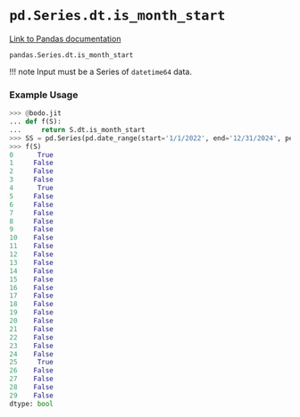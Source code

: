 # `pd.Series.dt.is_month_start`

[Link to Pandas documentation](https://pandas.pydata.org/docs/reference/api/pandas.Series.dt.is_month_start.html#pandas.Series.dt.is_month_start)

`pandas.Series.dt.is_month_start`

!!! note
Input must be a Series of `datetime64` data.

### Example Usage

```py
>>> @bodo.jit
... def f(S):
...     return S.dt.is_month_start
>>> SS = pd.Series(pd.date_range(start='1/1/2022', end='12/31/2024', periods=30))
>>> f(S)
0      True
1     False
2     False
3     False
4      True
5     False
6     False
7     False
8     False
9     False
10    False
11    False
12    False
13    False
14    False
15    False
16    False
17    False
18    False
19    False
20    False
21    False
22    False
23    False
24    False
25     True
26    False
27    False
28    False
29    False
dtype: bool
```
